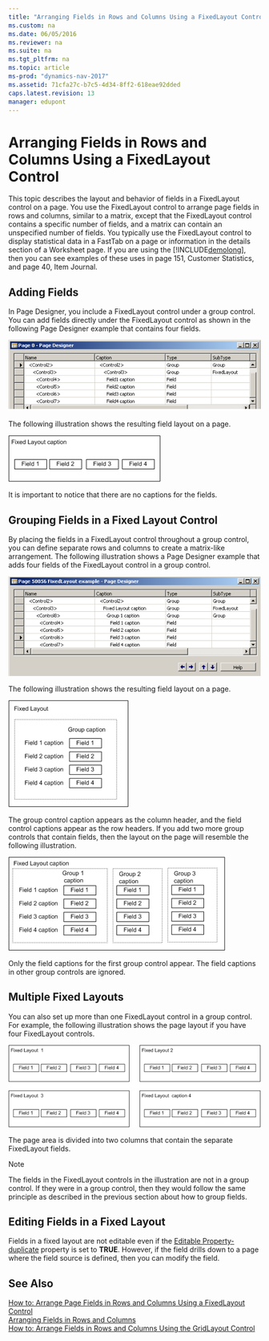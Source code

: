 ```yaml
---
title: "Arranging Fields in Rows and Columns Using a FixedLayout Control"
ms.custom: na
ms.date: 06/05/2016
ms.reviewer: na
ms.suite: na
ms.tgt_pltfrm: na
ms.topic: article
ms-prod: "dynamics-nav-2017"
ms.assetid: 71cfa27c-b7c5-4d34-8ff2-618eae92dded
caps.latest.revision: 13
manager: edupont
---
```

# Arranging Fields in Rows and Columns Using a FixedLayout Control
This topic describes the layout and behavior of fields in a FixedLayout control on a page. You use the FixedLayout control to arrange page fields in rows and columns, similar to a matrix, except that the FixedLayout control contains a specific number of fields, and a matrix can contain an unspecified number of fields. You typically use the FixedLayout control to display statistical data in a FastTab on a page or information in the details section of a Worksheet page. If you are using the [!INCLUDE[demolong](includes/demolong_md.md)], then you can see examples of these uses in page 151, Customer Statistics, and page 40, Item Journal.  
  
## Adding Fields  
 In Page Designer, you include a FixedLayout control under a group control. You can add fields directly under the FixedLayout control as shown in the following Page Designer example that contains four fields.  
  
 ![FixedLayout without grouping in Page Designer](media/NAVRTCFixedLayoutPageDesignerNoGroup.PNG "NAVRTCFixedLayoutPageDesignerNoGroup")  
  
 The following illustration shows the resulting field layout on a page.  
  
 ![FixedLayout illustration of a single row of fields](media/NAVRTCFixedLayoutSingle.png "NAVRTCFixedLayoutSingle")  
  
 It is important to notice that there are no captions for the fields.  
  
## Grouping Fields in a Fixed Layout Control  
 By placing the fields in a FixedLayout control throughout a group control, you can define separate rows and columns to create a matrix-like arrangement. The following illustration shows a Page Designer example that adds four fields of the FixedLayout control in a group control.  
  
 ![FixedLayout with grouping in Page Designer](media/NAVRTCFixedLayoutPageDesignerGrouping.PNG "NAVRTCFixedLayoutPageDesignerGrouping")  
  
 The following illustration shows the resulting field layout on a page.  
  
 ![FixedLayout illustration showing 4 fields](media/NAVRTCFixedLayoutGroup.png "NAVRTCFixedLayoutGroup")  
  
 The group control caption appears as the column header, and the field control captions appear as the row headers. If you add two more group controls that contain fields, then the layout on the page will resemble the following illustration.  
  
 ![FixedLayout of fields in multiple groups](media/NAVRTCFixedLayoutMultipleGroups.png "NAVRTCFixedLayoutMultipleGroups")  
  
 Only the field captions for the first group control appear. The field captions in other group controls are ignored.  
  
## Multiple Fixed Layouts  
 You can also set up more than one FixedLayout control in a group control. For example, the following illustration shows the page layout if you have four FixedLayout controls.  
  
 ![FixedLayout of fields in a single group](media/NAVRTCFixedLayoutMultiple.png "NAVRTCFixedLayoutMultiple")  
  
 The page area is divided into two columns that contain the separate FixedLayout fields.  
  
> [!NOTE]  
>  The fields in the FixedLayout controls in the illustration are not in a group control. If they were in a group control, then they would follow the same principle as described in the previous section about how to group fields.  
  
## Editing Fields in a Fixed Layout  
 Fields in a fixed layout are not editable even if the [Editable Property-duplicate](Editable-Property-duplicate.md) property is set to **TRUE**. However, if the field drills down to a page where the field source is defined, then you can modify the field.  
  
## See Also  
 [How to: Arrange Page Fields in Rows and Columns Using a FixedLayout Control](How-to--Arrange-Page-Fields-in-Rows-and-Columns-Using-a-FixedLayout-Control.md)   
 [Arranging Fields in Rows and Columns](Arranging-Fields-in-Rows-and-Columns.md)   
 [How to: Arrange Fields in Rows and Columns Using the GridLayout Control](How-to--Arrange-Fields-in-Rows-and-Columns-Using-the-GridLayout-Control.md)
